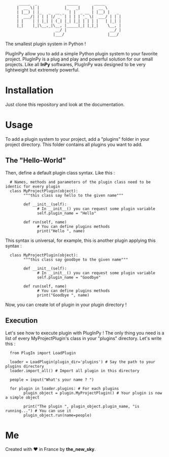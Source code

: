           _____  _             _____       _____       
         |  __ \| |           |_   _|     |  __ \      
         | |__) | |_   _  __ _  | |  _ __ | |__) |   _ 
         |  ___/| | | | |/ _` | | | | '_ \|  ___/ | | |
         | |    | | |_| | (_| |_| |_| | | | |   | |_| |
         |_|    |_|\__,_|\__, |_____|_| |_|_|    \__, |
                          __/ |                   __/ |
                         |___/                   |___/ 
The smallest plugin system in Python !

PlugInPy allow you to add a simple Python plugin system to your favorite project. PlugInPy is a plug and play and powerful solution for our small projects. Like all **InPy** softwares, PlugInPy was designed to be very lightweight but extremely powerful.

# Installation

Just clone this repository and look at the documentation.

# Usage

To add a plugin system to your project, add a "plugins" folder in your project directory. This folder contains all plugins you want to add.

## The "Hello-World"

Then, define a default plugin class syntax. Like this :
      
      # Names, methods and parameters of the plugin class need to be identic for every plugin
      class MyProjectPlugin(object):
            """this class say hello to the given name"""
            
            def __init__(self):
                  # In __init__() you can request some plugin variable
                  self.plugin_name = "Hello"
                  
            def run(self, name)
                  # You can define plugins methods
                  print("Hello ", name)

This syntax is universal, for example, this is another plugin applying this syntax :

      class MyProjectPlugin(object):
            """this class say goodbye to the given name"""
            
            def __init__(self):
                  # In __init__() you can request some plugin variable
                  self.plugin_name = "Goodbye"
                  
            def run(self, name)
                  # You can define plugins methods
                  print("Goodbye ", name)

Now, you can create lot of plugin in your plugin directory !

## Execution

Let's see how to execute plugin with PlugInPy !
The only thing you need is a list of every MyProjectPlugin's class in your "plugins" directory. Let's write this :

      from PlugIn import LoadPlugin
      
      loader = LoadPlugin(plugin_dir='plugins') # Say the path to your plugins directory
      loader.import_all() # Import all plugin in this directory
      
      people = input("What's your name ? ")
      
      for plugin in loader.plugins: # For each plugins
            plugin_object = plugin.MyProjectPlugin() # Your plugin is now a simple object
            
            print("The plugin ", plugin_object.plugin_name, "is running...") # You can use it
            plugin_object.run(name=people)


# Me

Created with :heart: in France by **the_new_sky**.
